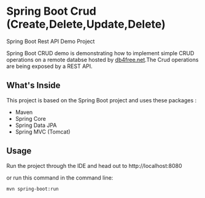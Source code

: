# Spring Boot Crud (Create,Delete,Update,Delete)
Spring Boot Rest API Demo Project

Spring Boot CRUD demo is demonstrating how to implement simple CRUD operations on a remote databse hosted by [db4free.net](https://www.db4free.net/).The Crud operations are being exposed by a REST API.

## What's Inside

This project is based on the Spring Boot project and uses these packages :

- Maven
- Spring Core
- Spring Data JPA
- Spring MVC (Tomcat)


## Usage

  Run the project through the IDE and head out to http://localhost:8080

  or run this command in the command line:
  ```
  mvn spring-boot:run
  ```



